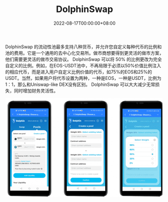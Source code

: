 ﻿---
title: "DolphinSwap"
description: "DolphinSwap 是一个 N 维自动化营销协议。"
date: 2022-08-17T00:00:00+08:00
lastmod: 2022-08-17T00:00:00+08:00
draft: false
authors: ["boogArno"]
featuredImage: "dolphinswap.png"
tags: ["DeFi","DolphinSwap"]
categories: ["nfts"]
nfts: ["DeFi"]
blockchain: "EOS"
website: "https://dolphinswap.io/"
twitter: "https://twitter.com/Dmd_Finance"
discord: ""
telegram: ""
github: ""
youtube: ""
twitch: ""
facebook: ""
instagram: ""
reddit: ""
medium: ""
steam: ""
gitbook: ""
googleplay: ""
appstore: ""
status: "Live"
weight: 
lightgallery: true
toc: true
pinned: false
recommend: false
recommend1: false
---
DolphinSwap 的流动性池最多支持八种货币，并允许您自定义每种代币的比例和池的费用。它是一个通用的去中心化交易所。做市商想要得到更灵活的做市方案，他们需要更灵活的做市交易协议。 DolphinSwap 可以将 50% 的比例更改为完全自定义的比例。例如，在EOS-USDT池中，不再局限于必须以50%价值比例注入的相应代币，而是进入用户自定义比例价值的代币，如75%的EOS和25%的USDT。当然，如果用户将代币设置为两种，一种是EOS，一种是USDT，比例为1：1，那么和Uniswap-like DEX没有区别。 DolphinSwap 可以大大减少无常损失，同时增加财务灵活性。

![dolphinswap-dapp-defi-eos-image1-500x315_a0d42f8eba4e54aa622fd81842e7f9f5](dolphinswap-dapp-defi-eos-image1-500x315_a0d42f8eba4e54aa622fd81842e7f9f5.png)